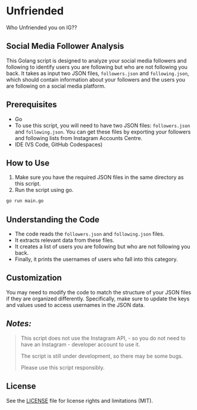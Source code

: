 # Unfriended
Who Unfriended you on IG??

## Social Media Follower Analysis
This Golang script is designed to analyze your social media followers and following to identify users you are following but who are not following you back. It takes as input two JSON files, `followers.json` and `following.json`, which should contain information about your followers and the users you are following on a social media platform. 

## Prerequisites

- Go
- To use this script, you will need to have two JSON files: `followers.json` and `following.json`. You can get these files by exporting your followers and following lists from Instagram Accounts Centre.
- IDE (VS Code, GitHub Codespaces)
  
## How to Use

1. Make sure you have the required JSON files in the same directory as this script.
2. Run the script using go.

```bash
go run main.go
```
## Understanding the Code

- The code reads the `followers.json` and `following.json` files.
- It extracts relevant data from these files.
- It creates a list of users you are following but who are not following you back.
- Finally, it prints the usernames of users who fall into this category.

## Customization

You may need to modify the code to match the structure of your JSON files if they are organized differently. Specifically, make sure to update the keys and values used to access usernames in the JSON data.

## _Notes:_

> This script does not use the Instagram API, - so you do not need to have an Instagram - developer account to use it.
>
> The script is still under development, so there may be some bugs.
>
> Please use this script responsibly.

## License

See the [LICENSE](LICENSE) file for license rights and limitations (MIT).
